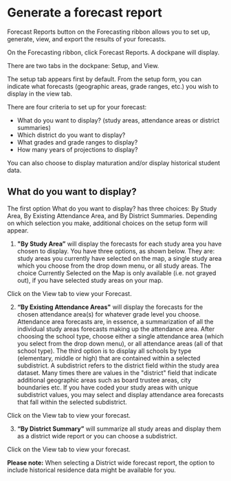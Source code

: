 # Generate a forecast report
Forecast Reports button on the Forecasting ribbon allows you to set up, generate, view, and export the results of your forecasts.

On the Forecasting ribbon, click Forecast Reports. A dockpane will display.

There are two tabs in the dockpane: Setup, and View.

The setup tab appears first by default. From the setup form, you can indicate what forecasts (geographic areas, grade ranges, etc.) you wish to display in the view tab. 

There are four criteria to set up for your forecast:
* What do you want to display? (study areas, attendance areas or district summaries)
* Which district do you want to display? 
* What grades and grade ranges to display?
* How many years of projections to display?

 You can also choose to display maturation and/or display historical student data.

## What do you want to display?
The first option What do you want to display? has three choices: By Study Area, By Existing Attendance Area, and By District Summaries. Depending on which selection you make, additional choices on the setup form will appear.

1. **"By Study Area”** will display the forecasts for each study area you have chosen to display. You have three options, as shown below. They are: study areas you currently have selected on the map, a single study area which you choose from the drop down menu, or all study areas. The choice Currently Selected on the Map is only available (i.e. not grayed out), if you have selected study areas on your map.

Click on the View tab to view your Forecast. 

2. **“By Existing Attendance Areas"** will display the forecasts for the chosen attendance area(s) for whatever grade level you choose. Attendance area forecasts are, in essence, a summarization of all the individual study areas forecasts making up the attendance area. After choosing the school type, choose either a single attendance area (which you select from the drop down menu), or all attendance areas (all of that school type). The third option is to display all schools by type (elementary, middle or high) that are contained within a selected subdistrict. A subdistrict refers to the district field within the study area dataset. Many times there are values in the "district" field that indicate additional geographic areas such as board trustee areas, city boundaries etc. If you have coded your study areas with unique subdistrict values, you may select and display attendance area forecasts that fall within the selected subdistrict.

Click on the View tab to view your forecast. 

3. **“By District Summary”** will summarize all study areas and display them as a district wide report or you can choose a subdistrict.

Click on the View tab to view your forecast. 

**Please note:** When selecting a District wide forecast report, the option to include historical residence data might be available for you.
